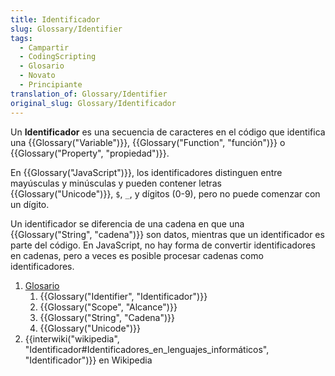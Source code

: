 ```yaml
---
title: Identificador
slug: Glossary/Identifier
tags:
  - Campartir
  - CodingScripting
  - Glosario
  - Novato
  - Principiante
translation_of: Glossary/Identifier
original_slug: Glossary/Identificador
---
```

Un **Identificador** es una secuencia de caracteres en el código que identifica una {{Glossary("Variable")}}, {{Glossary("Function", "función")}} o {{Glossary("Property", "propiedad")}}.

En {{Glossary("JavaScript")}}, los identificadores distinguen entre mayúsculas y minúsculas y pueden contener letras {{Glossary("Unicode")}}, `$`, `_`, y dígitos (0-9), pero no puede comenzar con un dígito.

Un identificador se diferencia de una cadena en que una {{Glossary("String", "cadena")}} son datos, mientras que un identificador es parte del código. En JavaScript, no hay forma de convertir identificadores en cadenas, pero a veces es posible procesar cadenas como identificadores.

<section id="Quick_links">
 <ol>
  <li><a href="/es/docs/Glossary">Glosario</a>
 
   <ol>
    <li>{{Glossary("Identifier", "Identificador")}}</li>
    <li>{{Glossary("Scope", "Alcance")}}</li>
    <li>{{Glossary("String", "Cadena")}}</li>
    <li>{{Glossary("Unicode")}}</li>
   </ol>
  </li>
  <li>{{interwiki("wikipedia", "Identificador#Identificadores_en_lenguajes_informáticos", "Identificador")}} en Wikipedia</li>
 </ol>
</section>